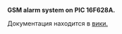 **GSM alarm system on PIC 16F628A.**


Документация находится в [вики.](https://github.com/midoribaka/gsm/wiki)

